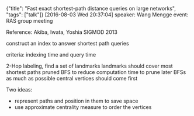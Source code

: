 {"title": "Fast exact shortest-path distance queries on large networks", "tags": ["talk"]}
[2016-08-03 Wed 20:37:04]
speaker: Wang Mengge
event: RAS group meeting

Reference: Akiba, Iwata, Yoshia SIGMOD 2013

construct an index to answer shortest path queries

criteria: indexing time and query time

2-Hop labeling, find a set of landmarks
landmarks should cover most shortest paths
pruned BFS to reduce computation time
to prune later BFSs as much as possible central vertices should come first

Two ideas:
* represent paths and position in them to save space
* use approximate centrality measure to order the vertices

